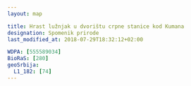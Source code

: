 ```yaml
---
layout: map

title: Hrast lužnjak u dvorištu crpne stanice kod Kumana
designation: Spomenik prirode
last_modified_at: 2018-07-29T18:32:12+02:00

WDPA: [555589034]
BioRaS: [280]
geoSrbija:
  L1_182: [74]
---
```

